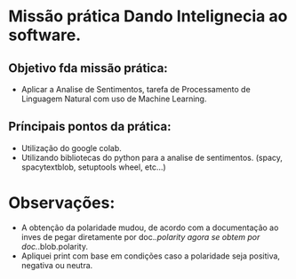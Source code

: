 # Missão prática Dando Intelignecia ao software.

## Objetivo fda missão prática:
- Aplicar a Analise de Sentimentos, tarefa de Processamento de Linguagem Natural com uso de Machine Learning.

## Príncipais pontos da prática:
- Utilização do google colab.
- Utilizando bibliotecas do python para a analise de sentimentos. (spacy, spacytextblob, setuptools wheel, etc...)

# Observações:
- A obtenção da polaridade mudou, de acordo com a documentação ao inves de pegar diretamente por doc._.polarity agora se obtem por doc._.blob.polarity.
- Apliquei print com base em condições caso a polaridade seja positiva, negativa ou neutra.